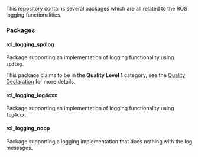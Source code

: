 This repository contains several packages which are all related to the ROS logging functionalities.

### Packages

#### rcl_logging_spdlog

Package supporting an implementation of logging functionality using `spdlog`.

This package claims to be in the **Quality Level 1** category, see the [Quality Declaration](./rcl_logging_spdlog/Quality_Declaration.md) for more details.

#### rcl_logging_log4cxx

Package supporting an implementation of logging functionality using `log4cxx`.

#### rcl_logging_noop

Package supporting a logging implementation that does nothing with the log messages.
